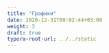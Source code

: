 ```yaml
---
title: "Графики"
date: 2020-12-31T09:02:44+03:00
weight: 3
draft: true
typora-root-url: ../../static
---
```


